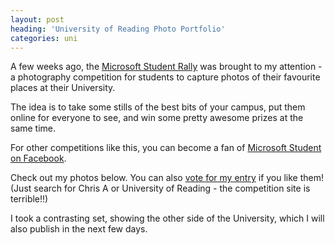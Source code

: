```yaml
---
layout: post
heading: 'University of Reading Photo Portfolio'
categories: uni
---
```


A few weeks ago, the [Microsoft Student Rally](http://web.archive.org/web/20100721130719/http://www.msstudentlounge.com/studentrally/tabid/81/Default.aspx) was brought to my attention - a photography competition for students to capture photos of their favourite places at their University.

The idea is to take some stills of the best bits of your campus, put them online for everyone to see, and win some pretty awesome prizes at the same time.

For other competitions like this, you can become a fan of [Microsoft Student on Facebook](http://www.facebook.com/microsoftstudent).

Check out my photos below. You can also [vote for my entry](http://web.archive.org/web/20100721130719/http://www.msstudentlounge.com/studentrally/tabid/81/Default.aspx) if you like them! (Just search for Chris A or University of Reading - the competition site is terrible!!)

I took a contrasting set, showing the other side of the University, which I will also publish in the next few days.

<!-- Replace missing image from http://media.chris-alexander.co.uk/wp-content/uploads/2010/01/STA60056.jpg -->

<!-- Replace missing image from http://media.chris-alexander.co.uk/wp-content/uploads/2010/01/STA60057.jpg -->

<!-- Replace missing image from http://media.chris-alexander.co.uk/wp-content/uploads/2010/01/STA60075.jpg -->

<!-- Replace missing image from http://media.chris-alexander.co.uk/wp-content/uploads/2010/01/STA60061.jpg -->

<!-- Replace missing image from http://media.chris-alexander.co.uk/wp-content/uploads/2010/01/STA60082.jpg -->

<!-- Replace missing image from http://media.chris-alexander.co.uk/wp-content/uploads/2010/01/STA60128.jpg -->
